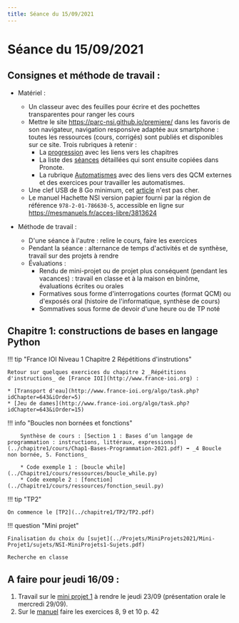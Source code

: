 ```yaml
---
title: Séance du 15/09/2021
---
```


# Séance du 15/09/2021

## Consignes et méthode de travail :

* Matériel :
    * Un classeur avec des feuilles pour écrire et des pochettes transparentes pour ranger les cours
    * Mettre le site <https://parc-nsi.github.io/premiere/> dans les favoris de son navigateur, navigation responsive adaptée aux smartphone : toutes les ressources (cours, corrigés) sont publiés et disponibles sur ce site. Trois rubriques à retenir :
        * La [progression](https://parc-nsi.github.io/premiere/) avec les liens vers les chapitres
        * La liste des [séances](https://parc-nsi.github.io/premiere/seances/) détaillées qui sont ensuite copiées dans Pronote.
        * La rubrique [Automatismes](https://parc-nsi.github.io/premiere/automatismes/) avec des liens vers des QCM externes et des exercices pour travailler les automatismes.
    * Une clef USB de 8 Go minimum, cet [article](https://www.boulanger.com/ref/872118) n'est pas cher.
    * Le manuel Hachette NSI version papier fourni par la région de référence `978-2-01-786630-5`, accessible en ligne sur <https://mesmanuels.fr/acces-libre/3813624>

* Méthode de travail :
    * D'une séance à l'autre : relire le cours, faire les exercices
    * Pendant la séance : alternance de temps d'activités et de synthèse, travail sur des projets    à rendre
    * Évaluations :
        * Rendu de mini-projet ou de projet plus conséquent (pendant les vacances) : travail en classe et à la maison en binôme, évaluations écrites ou orales
        * Formatives sous forme d'interrogations courtes (format QCM) ou d'exposés oral (histoire de l'informatique, synthèse de cours)
        * Sommatives sous forme de devoir d'une heure ou de TP noté


## Chapitre 1: constructions de bases en langage Python

!!! tip "France IOI Niveau 1 Chapitre 2  Répétitions d'instrutions"

    Retour sur quelques exercices du chapitre 2 _Répétitions d'instructions_ de [France IOI](http://www.france-ioi.org) :

    * [Transport d'eau](http://www.france-ioi.org/algo/task.php?idChapter=643&iOrder=5)
    * [Jeu de dames](http://www.france-ioi.org/algo/task.php?idChapter=643&iOrder=15)


!!! info "Boucles non bornées et fonctions"
    
        Synthèse de cours : [Section 1 : Bases d’un langage de programmation : instructions, littéraux, expressions](../chapitre1/cours/Chap1-Bases-Programmation-2021.pdf) ➡️ _4 Boucle non bornée, 5. Fonctions_

        * Code exemple 1 : [boucle while](../Chapitre1/cours/ressources/boucle_while.py)
        * Code exemple 2 : [fonction](../Chapitre1/cours/ressources/fonction_seuil.py)


!!! tip "TP2"

    On commence le [TP2](../chapitre1/TP2/TP2.pdf)


!!! question "Mini projet"

    Finalisation du choix du [sujet](../Projets/MiniProjets2021/Mini-Projet1/sujets/NSI-MiniProjets1-Sujets.pdf)

    Recherche en classe





## A faire pour jeudi 16/09 :

1. Travail sur le [mini projet 1](../Projets/MiniProjets2021/Mini-Projet1/sujets/NSI-MiniProjets1-Sujets.pdf) à rendre le jeudi 23/09 (présentation orale le mercredi 29/09).
2. Sur le [manuel](https://mesmanuels.fr/acces-libre/3813624) faire les exercices  8, 9 et 10 p. 42



